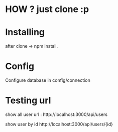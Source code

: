 # HOW ? just clone :p


# Installing
after clone -> npm install.

# Config
Configure database in config/connection

# Testing url
show all user url : http://localhost:3000/api/users

show user by id http://localhost:3000/api/users/{id}

